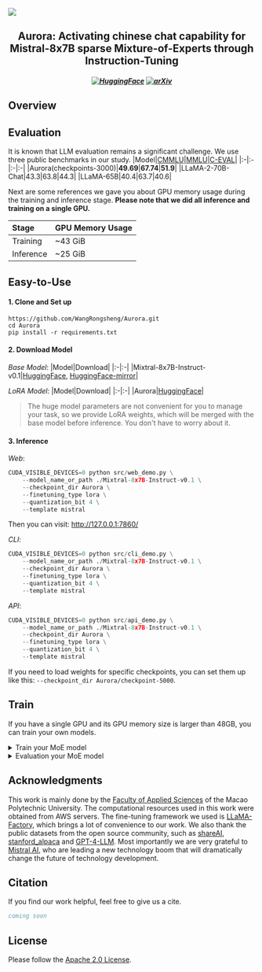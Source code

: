 ![](https://github.com/WangRongsheng/Aurora-Mixtral-8x7B-Chat/blob/main/assets/aurora.png)

<div align="center">
<h2>
  Aurora: Activating chinese chat capability for Mistral-8x7B sparse Mixture-of-Experts through Instruction-Tuning
</h2>
</div>

<h5 align="center">
  
[![HuggingFace](https://img.shields.io/badge/🤗-HuggingFace-blue.svg)](https://huggingface.co/wangrongsheng/Aurora)
[![arXiv](https://img.shields.io/badge/Arxiv-2312.12999-b31b1b.svg?logo=arXiv)](https://arxiv.org/pdf/2312.12999.pdf) <br>

</h5>

## Overview

## Evaluation

It is known that LLM evaluation remains a significant challenge. We use three public benchmarks in our study.
|Model|[CMMLU](https://opencompass.org.cn/dataset-detail/CMMLU)|[MMLU](https://opencompass.org.cn/dataset-detail/MMLU)|[C-EVAL](https://opencompass.org.cn/dataset-detail/C-Eval)|
|:-|:-|:-|:-|
|Aurora(checkpoints-3000)|**49.69**|**67.74**|**51.9**|
|LLaMA-2-70B-Chat|43.3|63.8|44.3|
|LLaMA-65B|40.4|63.7|40.6|

<!--CMMLU：**Average: 49.69**</br>STEM: 44.69</br>Social Sciences: 52.03</br>Humanities: 49.14</br>Other: 51.58-->
<!--MMLU：**Average: 67.74**</br>STEM: 57.53</br>Social Sciences: 77.42</br>Humanities: 63.34</br>Other: 74.41-->

Next are some references we gave you about GPU memory usage during the training and inference stage. **Please note that we did all inference and training on a single GPU.**

|Stage|GPU Memory Usage|
|:-|:-|
|Training|~43 GiB|
|Inference|~25 GiB|

## Easy-to-Use

#### 1. Clone and Set up

```git
https://github.com/WangRongsheng/Aurora.git
cd Aurora
pip install -r requirements.txt
```

#### 2. Download Model

*Base Model*:
|Model|Download|
|:-|:-|
|Mixtral-8x7B-Instruct-v0.1|[HuggingFace](https://huggingface.co/mistralai/Mixtral-8x7B-Instruct-v0.1/tree/125c431e2ff41a156b9f9076f744d2f35dd6e67a), [HuggingFace-mirror](https://hf-mirror.com/mistralai/Mixtral-8x7B-Instruct-v0.1/tree/125c431e2ff41a156b9f9076f744d2f35dd6e67a)|

*LoRA Model*:
|Model|Download|
|:-|:-|
|Aurora|[HuggingFace](https://huggingface.co/wangrongsheng/Aurora)|

> The huge model parameters are not convenient for you to manage your task, so we provide LoRA weights, which will be merged with the base model before inference. You don't have to worry about it.

#### 3. Inference

*Web*:
```python
CUDA_VISIBLE_DEVICES=0 python src/web_demo.py \
    --model_name_or_path ./Mixtral-8x7B-Instruct-v0.1 \
    --checkpoint_dir Aurora \
    --finetuning_type lora \
    --quantization_bit 4 \
    --template mistral
```
Then you can visit: http://127.0.0.1:7860/

*CLI*:
```python
CUDA_VISIBLE_DEVICES=0 python src/cli_demo.py \
    --model_name_or_path ./Mixtral-8x7B-Instruct-v0.1 \
    --checkpoint_dir Aurora \
    --finetuning_type lora \
    --quantization_bit 4 \
    --template mistral
```

*API*:
```python
CUDA_VISIBLE_DEVICES=0 python src/api_demo.py \
    --model_name_or_path ./Mixtral-8x7B-Instruct-v0.1 \
    --checkpoint_dir Aurora \
    --finetuning_type lora \
    --quantization_bit 4 \
    --template mistral
```

If you need to load weights for specific checkpoints, you can set them up like this: `--checkpoint_dir Aurora/checkpoint-5000`.

## Train

If you have a single GPU and its GPU memory size is larger than 48GB, you can train your own models.

<details>
<summary>Train your MoE model</summary>
  
```python
CUDA_VISIBLE_DEVICES=5 python   src/train_bash.py \
    --stage sft \
    --model_name_or_path ./Mixtral-8x7B-Instruct-v0.1 \
    --do_train \
    --dataset alpaca_zh,alpaca_gpt4_zh,sharegpt \
    --finetuning_type lora \
    --quantization_bit 4 \
    --overwrite_cache \
    --output_dir output/ \
    --per_device_train_batch_size 2 \
    --gradient_accumulation_steps 4 \
    --lr_scheduler_type cosine \
    --logging_steps 100 \
    --save_steps 1000 \
    --learning_rate 5e-5 \
    --num_train_epochs 3.0 \
    --plot_loss \
    --fp16 \
    --template mistral \
    --lora_target q_proj,v_proj
```

`--quantization_bit 4` means you will use `QLoRA`, If you have a larger GPU memory size you can remove it and use `LoRA`.

</details>

<details>
<summary>Evaluation your MoE model</summary>
  
```python
CUDA_VISIBLE_DEVICES=0 python src/evaluate.py \
    --model_name_or_path ./Mixtral-8x7B-Instruct-v0.1 \
    --checkpoint_dir Aurora/checkpoint-5000 \
    --finetuning_type lora \
    --quantization_bit 4 \
    --template mistral \
    --task cmmlu \ # cmmlu, mmlu, ceval
    --split test \
    --lang en \ # zh, en
    --n_shot 5 \
    --batch_size 8
```

</details>

## Acknowledgments

This work is mainly done by the [Faculty of Applied Sciences](https://www.mpu.edu.mo/esca/zh/index.php) of the Macao Polytechnic University. The computational resources used in this work were obtained from AWS servers. The fine-tuning framework we used is [LLaMA-Factory](https://github.com/hiyouga/LLaMA-Factory), which brings a lot of convenience to our work. We also thank the public datasets from the open source community, such as [shareAI](https://huggingface.co/shareAI), [stanford_alpaca](https://github.com/tatsu-lab/stanford_alpaca) and [GPT-4-LLM](https://github.com/Instruction-Tuning-with-GPT-4/GPT-4-LLM). Most importantly we are very grateful to [Mistral AI](https://mistral.ai/), who are leading a new technology boom that will dramatically change the future of technology development.

## Citation
If you find our work helpful, feel free to give us a cite.
```bib
coming soon
```

## License
Please follow the [Apache 2.0 License](https://github.com/WangRongsheng/Aurora/blob/main/LICENSE).
